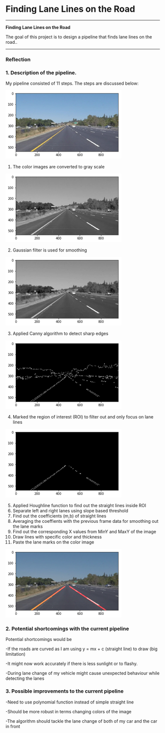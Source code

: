 # **Finding Lane Lines on the Road** 



---

**Finding Lane Lines on the Road**

The goal of this project is to design a pipeline that finds lane lines on the road..



[//]: # (Image References)

[image1]: ./Images_Writeup/Color.png "Color"
[image2]: ./Images_Writeup/Gray.png "Grayscale"
[image3]: ./Images_Writeup/Gaussian.png "Gaussian"
[image4]: ./Images_Writeup/Canny.png "Canny"
[image5]: ./Images_Writeup/ROI.png "ROI"
[image6]: ./Images_Writeup/LaneMark.png "LaneMark"


---

### Reflection

### 1. Description of the pipeline.
 
My pipeline consisted of 11 steps. The steps are discussed below:

![alt text][image1]

1. The color images are converted to gray scale

![alt text][image2]
 
2. Gaussian filter is used for smoothing

![alt text][image3]

3. Applied Canny algorithm to detect sharp edges

![alt text][image4]

4. Marked the region of interest (ROI) to filter out and only focus on lane lines

![alt text][image5]

5. Applied Houghline function to find out the straight lines inside ROI
6. Separate left and right lanes using slope based threshold
7. Find out the coefficients (m,b) of straight lines
8. Averaging the coeffients with the previous frame data for smoothing out the lane marks
9. Find out the corresponding X values from MinY and MaxY of the image
10. Draw lines with specific color and thickness
11. Paste the lane marks on the color image

![alt text][image6]




### 2. Potential shortcomings with the current pipeline


Potential shortcomings would be 

-If the roads are curved as I am using y = mx + c (straight line) to draw (big limitation)

-It might now work accurately if there is less sunlight or to flashy.

-During lane change of my vehicle might cause unexpected behaviour while detecting the lanes





### 3. Possible improvements to the current pipeline

-Need to use polynomial function instead of simple straight line

-Should be more robust in terms changing colors of the image 

-The algorithm should tackle the lane change of both of my car and the car in front 
